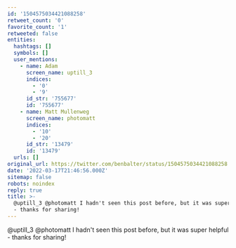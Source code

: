 ```yaml
---
id: '1504575034421088258'
retweet_count: '0'
favorite_count: '1'
retweeted: false
entities:
  hashtags: []
  symbols: []
  user_mentions:
    - name: Adam
      screen_name: uptill_3
      indices:
        - '0'
        - '9'
      id_str: '755677'
      id: '755677'
    - name: Matt Mullenweg
      screen_name: photomatt
      indices:
        - '10'
        - '20'
      id_str: '13479'
      id: '13479'
  urls: []
original_url: https://twitter.com/benbalter/status/1504575034421088258
date: '2022-03-17T21:46:56.000Z'
sitemap: false
robots: noindex
reply: true
title: >-
  @uptill_3 @photomatt I hadn't seen this post before, but it was super helpful
  - thanks for sharing!
---
```


@uptill_3 @photomatt I hadn't seen this post before, but it was super helpful - thanks for sharing!